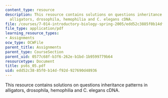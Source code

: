 ```yaml
---
content_type: resource
description: This resource contains solutions on questions inheritance patterns in
  alligators, drosophila, hemophilia and C. elegans cDNA.
file: /courses/7-014-introductory-biology-spring-2005/edd52c3885f0b14df92d927690d48936_ps6s_05.pdf
file_type: application/pdf
learning_resource_types:
- Assignments
ocw_type: OCWFile
parent_title: Assignments
parent_type: CourseSection
parent_uid: 0577c68f-b3f6-262e-b1bd-1b9599779b64
resourcetype: Document
title: ps6s_05.pdf
uid: edd52c38-85f0-b14d-f92d-927690d48936
---
```

This resource contains solutions on questions inheritance patterns in alligators, drosophila, hemophilia and C. elegans cDNA.

